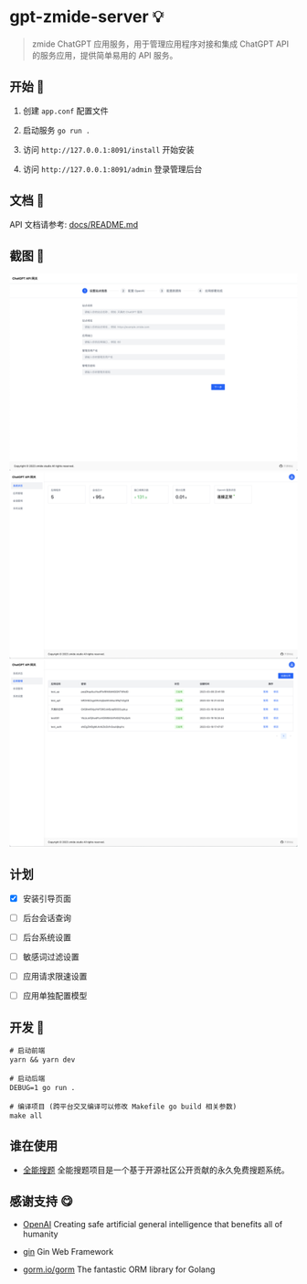 <!--
 * @Author: Bin
 * @Date: 2023-03-05
 * @FilePath: /gpt-zmide-server/README.md
-->
# gpt-zmide-server 💡

> zmide ChatGPT 应用服务，用于管理应用程序对接和集成 ChatGPT API 的服务应用，提供简单易用的 API 服务。

## 开始 🎀

1. 创建 `app.conf` 配置文件

2. 启动服务 `go run .`

3. 访问 `http://127.0.0.1:8091/install` 开始安装

4. 访问 `http://127.0.0.1:8091/admin` 登录管理后台

## 文档 📜

API 文档请参考: [docs/README.md](/docs/README.md)

## 截图 🔦

<img src="docs/images/screenshot_1003.png" width="760">

<img src="docs/images/screenshot_1001.png" width="760">

<img src="docs/images/screenshot_1002.png" width="760">

## 计划

- [x] 安装引导页面

- [ ] 后台会话查询

- [ ] 后台系统设置

- [ ] 敏感词过滤设置

- [ ] 应用请求限速设置

- [ ] 应用单独配置模型

## 开发 🔨

```shell
# 启动前端
yarn && yarn dev

# 启动后端
DEBUG=1 go run .

# 编译项目 (跨平台交叉编译可以修改 Makefile go build 相关参数)
make all
```

## 谁在使用

- [全能搜题](https://github.com/zmide/study.zmide.com) 全能搜题项目是一个基于开源社区公开贡献的永久免费搜题系统。

## 感谢支持 😋

- [OpenAI](https://openai.com/) Creating safe artificial general intelligence that benefits all of humanity

- [gin](https://gin-gonic.com/) Gin Web Framework

- [gorm.io/gorm](https://gorm.io/) The fantastic ORM library for Golang


